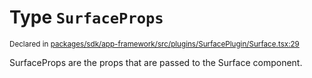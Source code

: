# Type `SurfaceProps`
<sub>Declared in [packages/sdk/app-framework/src/plugins/SurfacePlugin/Surface.tsx:29](https://github.com/dxos/dxos/blob/56c97ac85/packages/sdk/app-framework/src/plugins/SurfacePlugin/Surface.tsx#L29)</sub>


SurfaceProps are the props that are passed to the Surface component.



